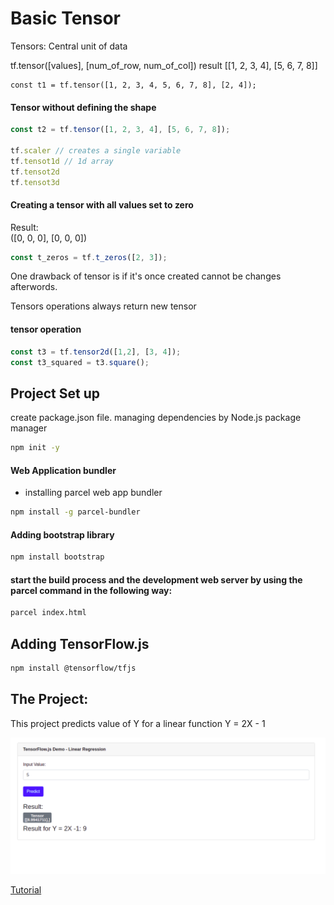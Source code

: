 # Basic Tensor
Tensors: Central unit of data

tf.tensor([values], [num_of_row, num_of_col])
result
[[1, 2, 3, 4],
[5, 6, 7, 8]]

```JS
const t1 = tf.tensor([1, 2, 3, 4, 5, 6, 7, 8], [2, 4]); 
```
#### Tensor without defining the shape

```js
const t2 = tf.tensor([1, 2, 3, 4], [5, 6, 7, 8]);

tf.scaler // creates a single variable
tf.tensot1d // 1d array
tf.tensot2d
tf.tensot3d
```
#### Creating a tensor with all values set to zero
Result:  
([0, 0, 0],
 [0, 0, 0])

```js
const t_zeros = tf.t_zeros([2, 3]);
```
One drawback of tensor is if it's once created cannot be changes afterwords.

Tensors operations always return new tensor
#### tensor operation

```js
const t3 = tf.tensor2d([1,2], [3, 4]);
const t3_squared = t3.square();
```

## Project Set up
create package.json file. managing dependencies by Node.js package manager

```cmd
npm init -y
```

#### Web Application bundler
- installing parcel web app bundler

```bash
npm install -g parcel-bundler

```

#### Adding bootstrap library
```bash
npm install bootstrap
```
#### start the build process and the development web server by using the parcel command in the following way:
```bash
parcel index.html
```

## Adding TensorFlow.js
```bash
npm install @tensorflow/tfjs
```

## The Project:
This project predicts value of Y for a linear function Y = 2X - 1

![tesorflowjs](LinearRegression.png)

[Tutorial](https://codingthesmartway.com/tensorflow-js-crash-course-machine-learning-for-the-web-getting-started/)